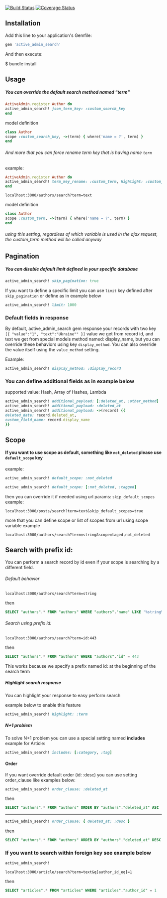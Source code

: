 [![Build Status](https://travis-ci.com/Ivanov-Anton/active_admin_search.svg?branch=master)](https://travis-ci.com/Ivanov-Anton/active_admin_search) [![Coverage Status](https://coveralls.io/repos/github/Ivanov-Anton/active_admin_search/badge.svg?branch=master)](https://coveralls.io/github/Ivanov-Anton/active_admin_search?branch=master)
## Installation

Add this line to your application's Gemfile:

```ruby
gem 'active_admin_search'
```

And then execute:

$ bundle install

## Usage

##### You can override the default search method named "term"

```ruby
ActiveAdmin.register Author do
active_admin_search! json_term_key: :custom_search_key
end
```

model definition
```ruby
class Author
scope :custom_search_key, ->(term) { where('name = ?', term) }
end
```

###### And more that you can force rename term key that is having name `term`

example:
```ruby
ActiveAdmin.register Author do
active_admin_search! term_key_rename: :custom_term, highlight: :custom_term
end
```
```
localhost:3000/authors/search?term=text
```
model definition
```ruby
class Author
scope :custom_term, ->(term) { where('name = ?', term) }
end
```
###### using this setting, regardless of which variable is used in the ajax request, the custom_term method will be called anyway

## Pagination
##### You can disable default limit defined in your specific database
```ruby
active_admin_search! skip_pagination: true
```

If you want to define a specific limit you can use ``limit`` key defined after ```skip_pagination```
or define as in example below
```ruby
active_admin_search! limit: 1000
```

### Default fields in response

By default, active_admin_search gem response your records with two key ``[{ "value":"1", "text":"Ukraine"" }]``
value we get from record id, and text we get from special models method named: display_name,
but you can override these behaviors using key `display_method`.
You can also override the value itself using the `value_method` setting.

Example:
```ruby
active_admin_search! display_method: :display_record
``` 
### You can define additional fields as in example below
supported value: Hash, Array of Hashes, Lambda
```ruby
active_admin_search! additional_payload: [:deleted_at, :other_method]
active_admin_search! additional_payload: :deleted_at
active_admin_search! additional_payload: ->(record) {{
deleted_date: record.deleted_at,
custom_field_name: record.display_name
}}
```

## Scope
#### If you want to use scope as default, something like `not_deleted` please use `default_scope` key
example:
```ruby
active_admin_search! default_scope: :not_deleted
```
```ruby
active_admin_search! default_scope: [:not_deleted, :tagged]
```

then you can override it if needed using url params: `skip_default_scopes`
example:
```
localhost:3000/posts/search?term=text&skip_default_scopes=true
```
more that you can define scope or list of scopes from url using scope variable
example
```
localhost:3000/authors/search?term=string&scope=taged,not_deleted
```

## Search with prefix id:

You can perform a search record by id even if your scope is searching by a different field.

###### Default behavior
```
localhost:3000/authors/search?term=string
```
then
```sql
SELECT "authors".* FROM "authors" WHERE "authors"."name" LIKE '%string%'
```
###### Search using prefix id:
```
localhost:3000/authors/search?term=id:443
```
then
```sql
SELECT "authors".* FROM "authors" WHERE "authors"."id" = 443
```
This works because we specify a prefix named id: at the beginning of the search term

##### Highlight search response
You can highlight your response to easy perform search

example below to enable this feature
```ruby
active_admin_search! highlight: :term
```

##### N+1 problem

To solve N+1 problem you can use a special setting named **includes**
example for Article:
```ruby
active_admin_search! includes: [:category, :tag]
```

#### Order
If you want override default order (id: :desc) you can use setting order_clause like examples below:

```ruby
active_admin_search! order_clause: :deleted_at
```
then
```sql
SELECT "authors".* FROM "authors" ORDER BY "authors"."deleted_at" ASC
```
----------------------------
```ruby
active_admin_search! order_clause: { deleted_at: :desc }
```
then
```sql
SELECT "authors".* FROM "authors" ORDER BY "authors"."deleted_at" DESC
```

### If you want to search within foreign key see example below
```ruby
active_admin_search!
```
```
localhost:3000/article/search?term=text&q[author_id_eq]=1
```
then
```sql
SELECT "articles".* FROM "articles" WHERE "articles"."author_id" = 1
```
